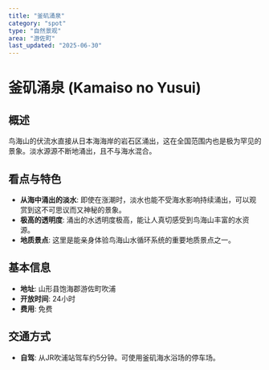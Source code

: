 ```yaml
---
title: "釜矶涌泉"
category: "spot"
type: "自然景观"
area: "游佐町"
last_updated: "2025-06-30"
---
```


# 釜矶涌泉 (Kamaiso no Yusui)

## 概述
鸟海山的伏流水直接从日本海海岸的岩石区涌出，这在全国范围内也是极为罕见的景象。淡水源源不断地涌出，且不与海水混合。

## 看点与特色
- **从海中涌出的淡水**: 即使在涨潮时，淡水也能不受海水影响持续涌出，可以观赏到这不可思议而又神秘的景象。
- **极高的透明度**: 涌出的水透明度极高，能让人真切感受到鸟海山丰富的水资源。
- **地质景点**: 这里是能亲身体验鸟海山水循环系统的重要地质景点之一。

## 基本信息
- **地址**: 山形县饱海郡游佐町吹浦
- **开放时间**: 24小时
- **费用**: 免费

## 交通方式
- **自驾**: 从JR吹浦站驾车约5分钟。可使用釜矶海水浴场的停车场。